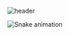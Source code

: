 ![header](https://capsule-render.vercel.app/api?type=venom&color=0:4e1c73,100:000000&height=300&section=header&text=Hello%20World,&fontSize=80&fontColor=a04bde&fontAlign=50&fontAlignY=45&desc=I'm%20Eva%20Lieve&descSize=30&descAlign=42&descAlignY=65)

![Snake animation](https://github.com/evalieve/evalieve/blob/output/github-contribution-grid-snake.svg)

